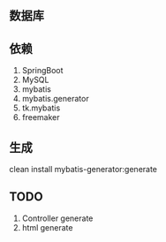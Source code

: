## 数据库



## 依赖

1. SpringBoot
2. MySQL
3. mybatis
4. mybatis.generator
5. tk.mybatis
6. freemaker


## 生成

clean install mybatis-generator:generate

## TODO

1. Controller generate
2. html generate